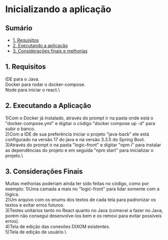 # Inicializando a aplicação

## Sumário
- [1. Requisitos](#requisitos)
- [2. Executando a aplicação](#executando-a-aplicação)
- [3. Considerações finais e melhorias](#considerações-finais)

## 1. Requisitos
IDE para o Java.\
Docker para rodar o docker-compose.\
Node para iniciar o react.\

## 2. Executando a Aplicação
1)Com o Docker já instalado, através do prompt ir na pasta onde está o "docker-compose.yml" e digitar o código "docker compose up -d" para subir o banco.\
2)Com a IDE de sua preferência iniciar o projeto "java-back" ele está configurado na versão 17 do java e na versão 3.3.5 do Spring Boot.\
3)Através do prompt ir na pasta "logic-front" e digitar "npm i" para instalar as dependências do projeto e em seguida "npm start" para inicializar o projeto.\

## 3. Considerações Finais
Muitas melhorias poderiam ainda ter sido feitas no código, como por exemplo:
1)Uma camada a mais no "logic-front" para lidar somente com a lógica.\
2)Um arquivo com os enums dos textos de cada tela para padronizar os textos e evitar erros futuros.\
3)Testes unitários tanto no React quanto no Java (comecei a fazer no Java, porém não consegui desenvolve-los bem e os removi para evitar possíveis erros).\
4)Tela de edição das conexões DIXOM existentes.\
5)Tela de edição de usuário.\
